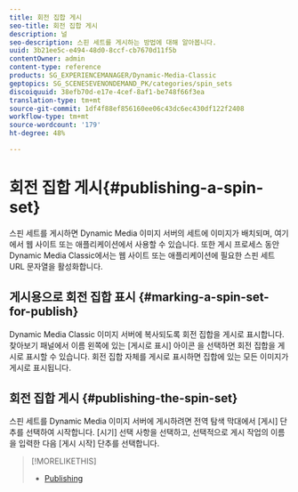 ```yaml
---
title: 회전 집합 게시
seo-title: 회전 집합 게시
description: 널
seo-description: 스핀 세트를 게시하는 방법에 대해 알아봅니다.
uuid: 3b21ee5c-e494-48d0-8ccf-cb7670d11f5b
contentOwner: admin
content-type: reference
products: SG_EXPERIENCEMANAGER/Dynamic-Media-Classic
geptopics: SG_SCENESEVENONDEMAND_PK/categories/spin_sets
discoiquuid: 38efb70d-e17e-4cef-8af1-be748f66f3ea
translation-type: tm+mt
source-git-commit: 1df4f88ef856160ee06c43dc6ec430df122f2408
workflow-type: tm+mt
source-wordcount: '179'
ht-degree: 48%

---
```



# 회전 집합 게시{#publishing-a-spin-set}

스핀 세트를 게시하면 Dynamic Media 이미지 서버의 세트에 이미지가 배치되며, 여기에서 웹 사이트 또는 애플리케이션에서 사용할 수 있습니다. 또한 게시 프로세스 동안 Dynamic Media Classic에서는 웹 사이트 또는 애플리케이션에 필요한 스핀 세트 URL 문자열을 활성화합니다.

## 게시용으로 회전 집합 표시 {#marking-a-spin-set-for-publish}

Dynamic Media Classic 이미지 서버에 복사되도록 회전 집합을 게시로 표시합니다. 찾아보기 패널에서 이름 왼쪽에 있는 [게시로 표시] 아이콘 을 선택하면 회전 집합을 게시로 표시할 수 있습니다. 회전 집합 자체를 게시로 표시하면 집합에 있는 모든 이미지가 게시로 표시됩니다.

## 회전 집합 게시 {#publishing-the-spin-set}

스핀 세트를 Dynamic Media 이미지 서버에 게시하려면 전역 탐색 막대에서 [게시] 단추를 선택하여 시작합니다. [시기] 선택 사항을 선택하고, 선택적으로 게시 작업의 이름을 입력한 다음 [게시 시작] 단추를 선택합니다.

>[!MORELIKETHIS]
>
>* [Publishing](publishing-files.md#publishing_files)

